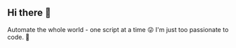 ## Hi there 👋

Automate the whole world - one script at a time 😜
I'm just too passionate to code. 🤣
